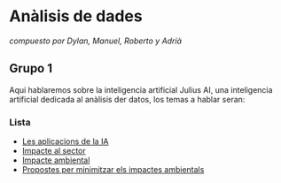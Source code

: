 # Anàlisis de dades
_compuesto por Dylan, Manuel, Roberto y Adrià_
## Grupo 1

Aqui hablaremos sobre la inteligencia artificial Julius AI, una inteligencia artificial dedicada al anàlisis der datos, los temas a hablar seran:

### Lista

- [Les aplicacions de la IA](Las_aplicaciones_de_la_IA.md)
- [Impacte al sector](inpacto_en_el_sector.md)
- [Impacte ambiental](Impacto_ambiental.md)
- [Propostes per minimitzar els impactes ambientals](Propostes_per_minimitzar_els_impactes_ambientals.md)

